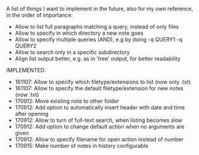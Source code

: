A list of things I want to implement in the future, also for my own reference, in 
the order of importance:

- Allow to list full paragraphs matching a query, instead of only files
- Allow to specify in which directory a new note goes
- Allow to specify multiple queries (AND), e.g by doing -q QUERY1 -q QUERY2
- Allow to search only in a specific subdirectory
- Align list output better, e.g. as in 'tree' output, for better readability

IMPLEMENTED:
- 161107: Allow to specify which filetype/extensions to list (now only .txt)
- 161107: Allow to specify the default filetype/extension for new notes (now .txt)
- 170912: Move existing note to other folder
- 170912: Add option to automatically insert header with date and time after opening
- 170912: Allow to turn of full-text search, when listing becomes slow
- 170912: Add option to change default action when no arguments are given
- 170912: Allow to specify filename for open action instead of number
- 170915: Make number of notes in history configurable
